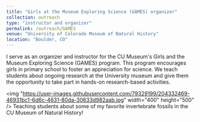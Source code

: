 ```yaml
---
title: "Girls at the Museum Exploring Science (GAMES) organizer"
collection: outreach
type: "instructor and organizer"
permalink: /outreach/GAMES
venue: "University of Colorado Museum of Natural History"
location: "Boulder, CO"
---
```


I serve as an organizer and instructor for the CU Museum's Girls and the Museum Exploring Science (GAMES) program. This program encourages
girls in primary school to foster an appreciation for science. We teach students about ongoing research at the University museum and give
them the opportunity to take part in hands-on research-based activities.

<img "https://user-images.githubusercontent.com/79329199/204332469-46931bc1-6d6c-4631-80da-30633d982aab.jpg" width="400"
     height="500" />
Teaching students about some of my favorite invertebrate fossils in the CU Museum of Natural History!
